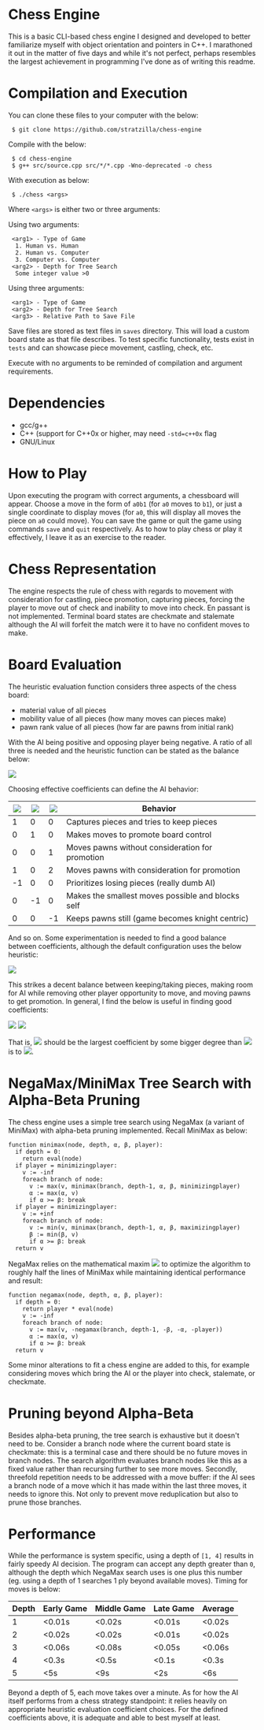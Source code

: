 # Chess Engine

This is a basic CLI-based chess engine I designed and developed to better familiarize myself with object orientation and pointers in C++. I marathoned it out in the matter of five days and while it's not perfect, perhaps resembles the largest achievement in programming I've done as of writing this readme.

# Compilation and Execution

You can clone these files to your computer with the below:

` $ git clone https://github.com/stratzilla/chess-engine`

Compile with the below:

` $ cd chess-engine`  
` $ g++ src/source.cpp src/*/*.cpp -Wno-deprecated -o chess`

With execution as below:

` $ ./chess <args>`

Where `<args>` is either two or three arguments:

Using two arguments:

```
 <arg1> - Type of Game
  1. Human vs. Human
  2. Human vs. Computer
  3. Computer vs. Computer
 <arg2> - Depth for Tree Search
  Some integer value >0
```

Using three arguments:

```
 <arg1> - Type of Game
 <arg2> - Depth for Tree Search
 <arg3> - Relative Path to Save File
```

Save files are stored as text files in `saves` directory. This will load a custom board state as that file describes. To test specific functionality, tests exist in `tests` and can showcase piece movement, castling, check, etc.

Execute with no arguments to be reminded of compilation and argument requirements.

# Dependencies

- gcc/g++
- C++ (support for C++0x or higher, may need `-std=c++0x` flag
- GNU/Linux

# How to Play

Upon executing the program with correct arguments, a chessboard will appear. Choose a move in the form of `a0b1` (for `a0` moves to `b1`), or just a single coordinate to display moves (for `a0`, this will display all moves the piece on `a0` could move). You can save the game or quit the game using commands `save` and `quit` respectively. As to how to play chess or play it effectively, I leave it as an exercise to the reader.

# Chess Representation

The engine respects the rule of chess with regards to movement with consideration for castling, piece promotion, capturing pieces, forcing the player to move out of check and inability to move into check. En passant is not implemented. Terminal board states are checkmate and stalemate although the AI will forfeit the match were it to have no confident moves to make.

# Board Evaluation

The heuristic evaluation function considers three aspects of the chess board:

- material value of all pieces
- mobility value of all pieces (how many moves can pieces make)
- pawn rank value of all pieces (how far are pawns from initial rank)

With the AI being positive and opposing player being negative. A ratio of all three is needed and the heuristic function can be stated as the balance below:

<img src="https://latex.codecogs.com/png.latex?%5Clarge%20h%20%3D%20c_1%20%5Ctimes%20v_%7B%5Ctext%7Bmaterial%7D%7D%20&plus;%20c_2%20%5Ctimes%20v_%7B%5Ctext%7Bmobility%7D%7D%20&plus;%20c_3%20%5Ctimes%20v_%7B%5Ctext%7Bpawn%20rank%7D%7D" />

Choosing effective coefficients can define the AI behavior:

| <img src="https://latex.codecogs.com/png.latex?c_1" /> | <img src="https://latex.codecogs.com/png.latex?c_2" /> | <img src="https://latex.codecogs.com/png.latex?c_3" /> | Behavior |
| --- | --- | --- | --- |
| 1   | 0   | 0   | Captures pieces and tries to keep pieces |
| 0   | 1   | 0   | Makes moves to promote board control |
| 0   | 0   | 1   | Moves pawns without consideration for promotion |
| 1   | 0   | 2   | Moves pawns with consideration for promotion |
| -1  | 0   | 0   | Prioritizes losing pieces (really dumb AI) |
| 0   | -1  | 0   | Makes the smallest moves possible and blocks self |
| 0   | 0   | -1  | Keeps pawns still (game becomes knight centric) |

And so on. Some experimentation is needed to find a good balance between coefficients, although the default configuration uses the below heuristic:

<img src="https://latex.codecogs.com/png.latex?%5Clarge%20h%20%3D%2012%20%5Ctimes%20v_%7B%5Ctext%7Bmaterial%7D%7D%20&plus;%201%20%5Ctimes%20v_%7B%5Ctext%7Bmobility%7D%7D%20&plus;%203%20%5Ctimes%20v_%7B%5Ctext%7Bpawn%20rank%7D%7D" />

This strikes a decent balance between keeping/taking pieces, making room for AI while removing other player opportunity to move, and moving pawns to get promotion. In general, I find the below is useful in finding good coefficients:

<img src="https://latex.codecogs.com/png.latex?%5Clarge%20c_1%2C%20c_2%2C%20c_3%20%5Cin%20%5Cleft%5B1%2C%5Cinfty%5Cright%29" />
<img src="https://latex.codecogs.com/png.latex?%5Clarge%20c_1%20%5Cgg%20c_3%20%3E%20c_2" />

That is, <img src="https://latex.codecogs.com/png.latex?c_1" /> should be the largest coefficient by some bigger degree than <img src="https://latex.codecogs.com/png.latex?c_3" /> is to <img src="https://latex.codecogs.com/png.latex?c_2" />.

# NegaMax/MiniMax Tree Search with Alpha-Beta Pruning

The chess engine uses a simple tree search using NegaMax (a variant of MiniMax) with alpha-beta pruning implemented. Recall MiniMax as below:

```
function minimax(node, depth, α, β, player):
  if depth = 0:
    return eval(node)
  if player = minimizingplayer:
    v := -inf
    foreach branch of node:
      v := max(v, minimax(branch, depth-1, α, β, minimizingplayer)
      α := max(α, v)
      if α >= β: break
  if player = minimizingplayer:
    v := +inf
    foreach branch of node:
      v := min(v, minimax(branch, depth-1, α, β, maximizingplayer)
      β := min(β, v)
      if α >= β: break
  return v
```

NegaMax relies on the mathematical maxim <img src="https://latex.codecogs.com/png.latex?Max%28a%2C%20b%29%20%3D%20-Min%28-a%2C%20-b%29" /> to optimize the algorithm to roughly half the lines of MiniMax while maintaining identical performance and result:

```
function negamax(node, depth, α, β, player):
  if depth = 0:
    return player * eval(node)
    v := -inf
    foreach branch of node:
      v := max(v, -negamax(branch, depth-1, -β, -α, -player))
      α := max(α, v)
      if α >= β: break
  return v
```

Some minor alterations to fit a chess engine are added to this, for example considering moves which bring the AI or the player into check, stalemate, or checkmate.

# Pruning beyond Alpha-Beta

Besides alpha-beta pruning, the tree search is exhaustive but it doesn't need to be. Consider a branch node where the current board state is checkmate: this is a terminal case and there should be no future moves in branch nodes. The search algorithm evaluates branch nodes like this as a fixed value rather than recursing further to see more moves. Secondly, threefold repetition needs to be addressed with a move buffer: if the AI sees a branch node of a move which it has made within the last three moves, it needs to ignore this. Not only to prevent move reduplication but also to prune those branches.

# Performance

While the performance is system specific, using a depth of `[1, 4]` results in fairly speedy AI decision. The program can accept any depth greater than `0`, although the depth which NegaMax search uses is one plus this number (eg. using a depth of 1 searches 1 ply beyond available moves). Timing for moves is below:

| Depth | Early Game | Middle Game | Late Game | Average |
| ----- | ---------- | ----------- | --------- | ------- |
| 1     | <0.01s     | <0.02s      | <0.01s    | <0.02s  |
| 2     | <0.02s     | <0.02s      | <0.01s    | <0.02s  |
| 3     | <0.06s     | <0.08s      | <0.05s    | <0.06s  |
| 4     | <0.3s      | <0.5s       | <0.1s     | <0.3s   |
| 5     | <5s        | <9s         | <2s       | <6s     |

Beyond a depth of 5, each move takes over a minute. As for how the AI itself performs from a chess strategy standpoint: it relies heavily on appropriate heuristic evaluation coefficient choices. For the defined coefficients above, it is adequate and able to best myself at least.

